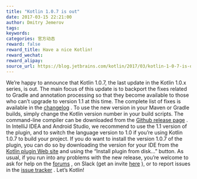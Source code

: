 ```yaml
---
title: "Kotlin 1.0.7 is out"
date: 2017-03-15 22:21:00
author: Dmitry Jemerov
tags:
keywords:
categories: 官方动态
reward: false
reward_title: Have a nice Kotlin!
reward_wechat:
reward_alipay:
source_url: https://blog.jetbrains.com/kotlin/2017/03/kotlin-1-0-7-is-out/
---
```


We’re happy to announce that Kotlin 1.0.7, the last update in the Kotlin 1.0.x series, is out. The main focus of this update is to backport the fixes related to Gradle and annotation processing so that they become available to those who can’t upgrade to version 1.1 at this time. The complete list of fixes is available in the [changelog](https://github.com/JetBrains/kotlin/blob/1.0.7/ChangeLog.md) .
To use the new version in your Maven or Gradle builds, simply change the Kotlin version number in your build scripts. The command-line compiler can be downloaded from the [Github release page](https://github.com/JetBrains/kotlin/releases/tag/v1.0.7) .
In IntelliJ IDEA and Android Studio, we recommend to use the 1.1 version of the plugin, and to switch the language version to 1.0 if you’re using Kotlin 1.0.7 to build your project. If you do want to install the version 1.0.7 of the plugin, you can do so by downloading the version for your IDE from the [Kotlin plugin Web site](https://plugins.jetbrains.com/plugin/6954-kotlin) and using the “Install plugin from disk…” button.
As usual, if you run into any problems with the new release, you’re welcome to ask for help on the [forums](https://discuss.kotlinlang.org/) , on Slack (get an invite [here](http://kotlinslackin.herokuapp.com/) ), or to report issues in the [issue tracker](https://youtrack.jetbrains.com/issues/KT) .
Let’s Kotlin!
